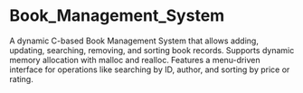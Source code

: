 # Book_Management_System
A dynamic C-based Book Management System that allows adding, updating, searching, removing, and sorting book records. Supports dynamic memory allocation with malloc and realloc. Features a menu-driven interface for operations like searching by ID, author, and sorting by price or rating.
